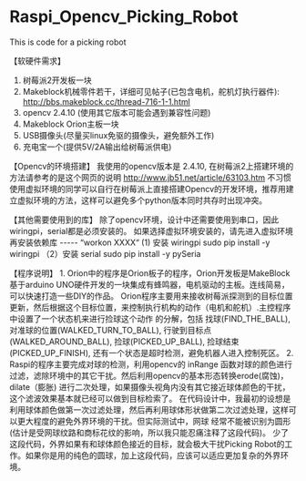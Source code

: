 # Raspi_Opencv_Picking_Robot
This is code for a picking robot

【软硬件需求】
1. 树莓派2开发板一块
2. Makeblock机械零件若干，详细可见帖子(已包含电机，舵机灯执行器件):
   http://bbs.makeblock.cc/thread-716-1-1.html
3. opencv 2.4.10  (使用其它版本可能会遇到兼容性问题)
4. Makeblock Orion主板一块
5. USB摄像头(尽量买linux免驱的摄像头，避免额外工作)
6. 充电宝一个(提供5V/2A输出给树莓派供电)

【Opencv的环境搭建】
    我使用的opencv版本是 2.4.10, 在树莓派2上搭建环境的方法请参考的是这个网页的说明
    http://www.jb51.net/article/63103.htm
    不习惯使用虚拟环境的同学可以自行在树莓派上直接搭建Opencv的开发环境，推荐用建立虚拟环境的方法，这样可以避免多个python版本同时共存时出现冲突。
   
【其他需要使用到的库】
    除了opencv环境，设计中还需要使用到串口，因此 wiringpi，serial都是必须安装的。
    如果选择虚拟环境安装的，请先进入虚拟环境再安装依赖库 ----- “workon XXXX“
    (1) 安装 wiringpi
        sudo pip install -y wiringpi
   （2）安装 serial
        sudo pip install -y pySeria
        
【程序说明】
    1. Orion中的程序是Orion板子的程序，Orion开发板是MakeBlock基于arduino UNO硬件开发的一块集成有蜂鸣器，电机驱动的主板。连线简易，可以快速打造一些DIY的作品。
       Orion程序主要用来接收树莓派探测到的目标位置更新，然后根据这个目标位置，来控制执行机构的动作（电机和舵机）.主控程序中设置了一个状态机来进行捡球这个动作
       的分解，包括 找球(FIND_THE_BALL), 对准球的位置(WALKED_TURN_TO_BALL), 行驶到目标点(WALKED_AROUND_BALL), 捡球(PICKED_UP_BALL), 捡球结束(PICKED_UP_FINISH),
       还有一个状态是超时检测，避免机器人进入控制死区。
2. Raspi的程序主要完成对球的检测，利用opencv的 inRange 函数对球的颜色进行过滤，滤除环境中的其它干扰。然后利用opencv的基本形态转换erode(腐蚀)，dilate（膨胀)
       进行二次处理，如果摄像头视角内没有其它接近球体颜色的干扰，这个滤波效果基本就已经可以做到目标检索了。
       在代码设计中，我最初的设想是利用球体颜色做第一次过滤处理，然后再利用球体形状做第二次过滤处理，这样可以更大程度的避免外界环境的干扰。但实际测试中，网球
       经常不能被识别为圆形(估计是受网球纹路和商标花纹的影响，所以我只能忍痛注释了这段代码)。
       少了这段代码，外界如果有和球体颜色接近的目标，就会极大干扰Picking Robot的工作。如果你是用的纯色的圆球，加上这段代码，应该可以适应更加复杂的外界环境。
  
        
    
    
   
   
